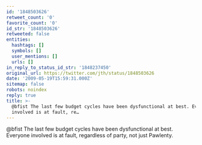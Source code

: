 ```yaml
---
id: '1848503626'
retweet_count: '0'
favorite_count: '0'
id_str: '1848503626'
retweeted: false
entities:
  hashtags: []
  symbols: []
  user_mentions: []
  urls: []
in_reply_to_status_id_str: '1848237450'
original_url: https://twitter.com/jth/status/1848503626
date: '2009-05-19T15:59:31.000Z'
sitemap: false
robots: noindex
reply: true
title: >-
  @bfist The last few budget cycles have been dysfunctional at best. Everyone
  involved is at fault, re…
---
```


@bfist The last few budget cycles have been dysfunctional at best. Everyone involved is at fault, regardless of party, not just Pawlenty.